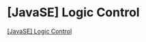 # [JavaSE] Logic Control
[[JavaSE] Logic Control](https://aiwithcloud.com/2022/09/19/javase_logic_control/)